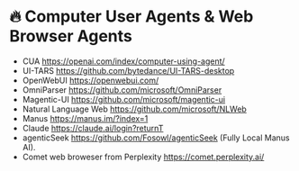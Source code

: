 # 🔥 Computer User Agents & Web Browser Agents
- CUA https://openai.com/index/computer-using-agent/
- UI-TARS https://github.com/bytedance/UI-TARS-desktop
- OpenWebUI https://openwebui.com/
- OmniParser https://github.com/microsoft/OmniParser
- Magentic-UI https://github.com/microsoft/magentic-ui
- Natural Language Web https://github.com/microsoft/NLWeb
- Manus https://manus.im/?index=1
- Claude https://claude.ai/login?returnT
- agenticSeek  https://github.com/Fosowl/agenticSeek (Fully Local Manus AI).
- Comet web broweser from Perplexity https://comet.perplexity.ai/

